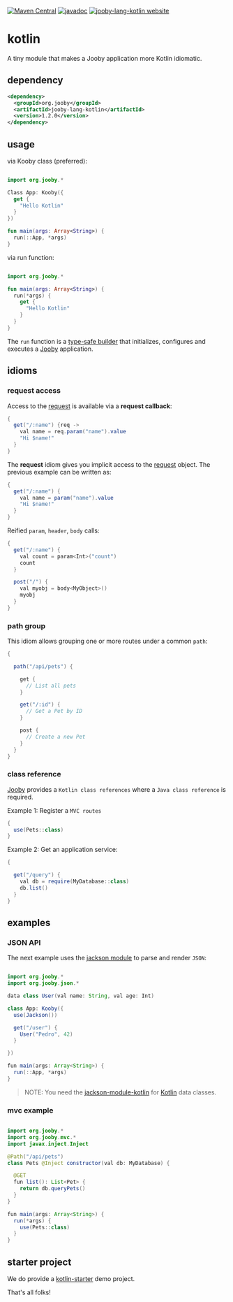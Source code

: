 [![Maven Central](https://maven-badges.herokuapp.com/maven-central/org.jooby/jooby-lang-kotlin/badge.svg)](https://maven-badges.herokuapp.com/maven-central/org.jooby/jooby-lang-kotlin)
[![javadoc](https://javadoc.io/badge/org.jooby/jooby-lang-kotlin.svg)](https://javadoc.io/doc/org.jooby/jooby-lang-kotlin/1.2.0)
[![jooby-lang-kotlin website](https://img.shields.io/badge/jooby-lang-kotlin-brightgreen.svg)](http://jooby.org/doc/lang-kotlin)
# kotlin

A tiny module that makes a Jooby application more Kotlin idiomatic.

## dependency

```xml
<dependency>
  <groupId>org.jooby</groupId>
  <artifactId>jooby-lang-kotlin</artifactId>
  <version>1.2.0</version>
</dependency>
```

## usage

via Kooby class (preferred):

```kt

import org.jooby.*

Class App: Kooby({
  get {
    "Hello Kotlin"
  }
})

fun main(args: Array<String>) {
  run(::App, *args)
}
```

via run function:

```kt

import org.jooby.*

fun main(args: Array<String>) {
  run(*args) {
    get {
      "Hello Kotlin"
    }
  }
}

```

The `run` function is a [type-safe builder](http://kotlinlang.org/docs/reference/type-safe-builders.html) that initializes, configures and executes a [Jooby](http://jooby.org) application.

## idioms


### request access

Access to the [request](/apidocs/org/jooby/Request.html) is available via a **request callback**:

```java
{
  get("/:name") {req ->
    val name = req.param("name").value
    "Hi $name!"
  }
}
```

The **request** idiom gives you implicit access to the [request](/apidocs/org/jooby/Request.html) object. The previous example can be written as:

```java
{
  get("/:name") {
    val name = param("name").value
    "Hi $name!"
  }
}
```

Reified `param`, `header`, `body` calls:

```java
{
  get("/:name") {
    val count = param<Int>("count")
    count
  }

  post("/") {
    val myobj = body<MyObject>()
    myobj
  }
}
```

### path group

This idiom allows grouping one or more routes under a common `path`:

```java
{

  path("/api/pets") {

    get { 
      // List all pets
    }

    get("/:id") { 
      // Get a Pet by ID
    }

    post {
      // Create a new Pet
    }
  }
}
```

### class reference

[Jooby](http://jooby.org) provides a `Kotlin class references` where a `Java class reference` is required.

Example 1: Register a `MVC routes`

```java
{
  use(Pets::class)
}
```

Example 2: Get an application service:

```java
{

  get("/query") {
    val db = require(MyDatabase::class)
    db.list()
  }
}
```

## examples

### JSON API

The next example uses the [jackson module](/doc/jackson) to parse and render `JSON`:

```java

import org.jooby.*
import org.jooby.json.*

data class User(val name: String, val age: Int)

class App: Kooby({
  use(Jackson())

  get("/user") {
    User("Pedro", 42)
  }

})

fun main(args: Array<String>) {
  run(::App, *args)
}

```

> NOTE: You need the [jackson-module-kotlin](https://mvnrepository.com/artifact/com.fasterxml.jackson.module/jackson-module-kotlin) for [Kotlin](http://kotlinlang.org/) data classes.

### mvc example

```java

import org.jooby.*
import org.jooby.mvc.*
import javax.inject.Inject

@Path("/api/pets")
class Pets @Inject constructor(val db: MyDatabase) {

  @GET
  fun list(): List<Pet> {
    return db.queryPets()
  }
}

fun main(args: Array<String>) {
  run(*args) {
    use(Pets::class)
  }
}
```

## starter project

We do provide a [kotlin-starter](https://github.com/jooby-project/kotlin-starter) demo project.

That's all folks!
